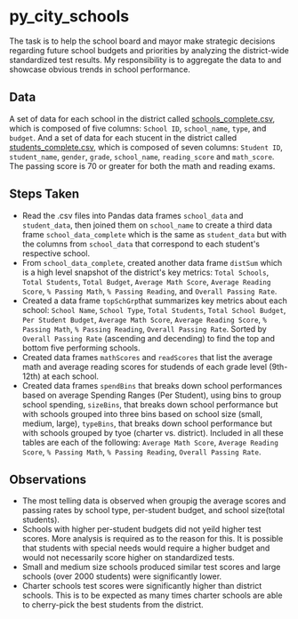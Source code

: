 # py_city_schools

The task is to help the  school board and mayor make strategic decisions regarding future school budgets and priorities by analyzing the district-wide standardized test results. My responsibility is to aggregate the data to and showcase obvious trends in school performance.

## Data
A set of data for each school in the district called [schools_complete.csv](py_city_schools/Resources/schools_complete.csv), which is composed of five columns: `School ID`, `school_name`, `type`, and `budget`.
And a set of data for each stucent in the district called [students_complete.csv](py_city_schools/Resources/students_complete.csv), which is composed of seven columns: `Student ID`, `student_name`, `gender`, `grade`, `school_name`, `reading_score` and `math_score`.
The passing score is 70 or greater for both the math and reading exams.

## Steps Taken
* Read the .csv files into Pandas data frames `school_data` and `student_data`, then joined them on `school_name` to create a third data frame `school_data_complete` which is the same as `student_data` but with the columns from `school_data` that correspond to each student's respective school.
* From `school_data_complete`, created another data frame `distSum` which is a high level snapshot of the district's key metrics: `Total Schools`,  `Total Students`, `Total Budget`, `Average Math Score`, `Average Reading Score`, `% Passing Math`, `% Passing Reading`, and `Overall Passing Rate`.
* Created a data frame `topSchGrp`that summarizes key metrics about each school: `School Name`, `School Type`, `Total Students`, `Total School Budget`, `Per Student Budget`, `Average Math Score`, `Average Reading Score`, `% Passing Math`, `% Passing Reading`, `Overall Passing Rate`. Sorted by `Overall Passing Rate` (ascending and decending) to find the top and bottom five performing schools.
* Created data frames `mathScores` and `readScores` that list the average math and average reading scores for studends of each grade level (9th-12th) at each school.
* Created data frames 
 `spendBins` that breaks down school performances based on average Spending Ranges (Per Student), using bins to group school spending, 
  `sizeBins`, that breaks down school performance but with schools grouped into three bins based on school size (small, medium, large), 
  `typeBins`, that breaks down school performance but with schools grouped by tyoe (charter vs. district).
  Included in all these tables are each of the following: `Average Math Score`, `Average Reading Score`, `% Passing Math`, `% Passing Reading`, `Overall Passing Rate`.
  
 ## Observations
* The most telling data is observed when groupig the average scores and passing rates by school type, per-student budget, and school size(total students).
* Schools with higher per-student budgets did not yeild higher test scores.  More analysis is required as to the reason for this.  It is possible that students with special needs would require a higher budget and would not necessarily score higher on standardized tests.
* Small and medium size schools produced similar test scores and large schools (over 2000 students) were significantly lower.
* Charter schools test scores were significantly higher than district schools.  This is to be expected as many times charter schools are able to cherry-pick the best students from the district.
